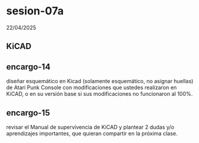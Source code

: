 # sesion-07a

22/04/2025

## KiCAD


## encargo-14

diseñar esquemático en Kicad (solamente esquemático, no asignar huellas) de Atari Punk Console con modificaciones que ustedes realizaron en KiCAD, o en su versión base si sus modificaciones no funcionaron al 100%.

## encargo-15

revisar el Manual de supervivencia de KiCAD y plantear 2 dudas y/o aprendizajes importantes, que quieran compartir en la próxima clase.
